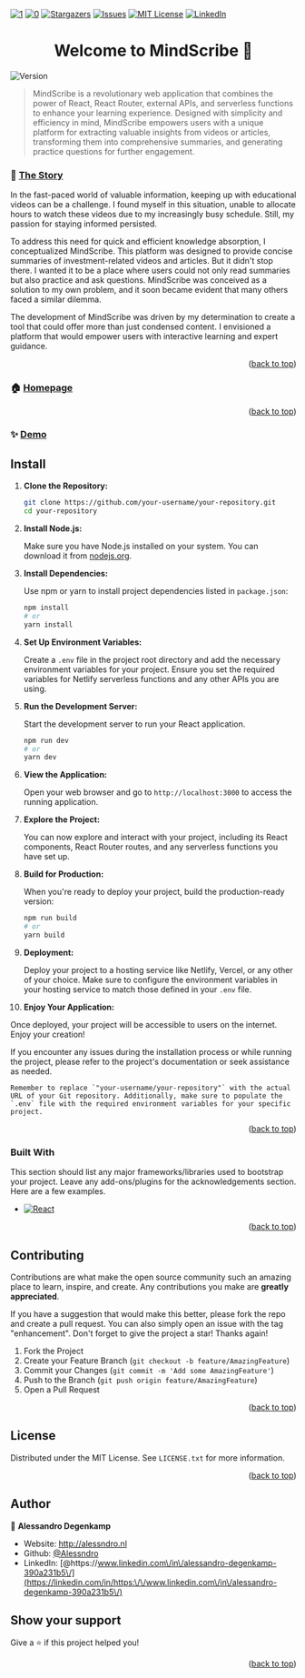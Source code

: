 <!-- Improved compatibility of back to top link: See: https://github.com/othneildrew/Best-README-Template/pull/73 -->
<a name="readme-top"></a>
<!--
*** Thanks for checking out the Best-README-Template. If you have a suggestion
*** that would make this better, please fork the repo and create a pull request
*** or simply open an issue with the tag "enhancement".
*** Don't forget to give the project a star!
*** Thanks again! Now go create something AMAZING! :D
-->



<!-- PROJECT SHIELDS -->
<!--
*** I'm using markdown "reference style" links for readability.
*** Reference links are enclosed in brackets [ ] instead of parentheses ( ).
*** See the bottom of this document for the declaration of the reference variables
*** for contributors-url, forks-url, etc. This is an optional, concise syntax you may use.
*** https://www.markdownguide.org/basic-syntax/#reference-style-links
-->
[![1][contributors-shield]][contributors-url]
[![0][forks-shield]][forks-url]
[![Stargazers][stars-shield]][stars-url]
[![Issues][issues-shield]][issues-url]
[![MIT License][license-shield]][license-url]
[![LinkedIn][linkedin-shield]][linkedin-url]



<!-- PROJECT LOGO -->

<h1 align="center">Welcome to MindScribe 👋</h1>
<p>
  <img alt="Version" src="https://img.shields.io/badge/version-0.0.0-blue.svg?cacheSeconds=2592000" />
</p>

> MindScribe is a revolutionary web application that combines the power of React, React Router, external APIs, and serverless functions to enhance your learning experience. Designed with simplicity and efficiency in mind, MindScribe empowers users with a unique platform for extracting valuable insights from videos or articles, transforming them into comprehensive summaries, and generating practice questions for further engagement.

### 🚀 [The Story](https://lighthearted-tulumba-ad8574.netlify.app)

In the fast-paced world of valuable information, keeping up with educational videos can be a challenge. I found myself in this situation, unable to allocate hours to watch these videos due to my increasingly busy schedule. Still, my passion for staying informed persisted.

To address this need for quick and efficient knowledge absorption, I conceptualized MindScribe. This platform was designed to provide concise summaries of investment-related videos and articles. But it didn't stop there. I wanted it to be a place where users could not only read summaries but also practice and ask questions. MindScribe was conceived as a solution to my own problem, and it soon became evident that many others faced a similar dilemma.

The development of MindScribe was driven by my determination to create a tool that could offer more than just condensed content. I envisioned a platform that would empower users with interactive learning and expert guidance.

<p align="right">(<a href="#readme-top">back to top</a>)</p>

### 🏠 [Homepage](https://lighthearted-tulumba-ad8574.netlify.app)

<p align="right">(<a href="#readme-top">back to top</a>)</p>

### ✨ [Demo](https://lighthearted-tulumba-ad8574.netlify.app)

## Install

1. **Clone the Repository:**

   ```bash
   git clone https://github.com/your-username/your-repository.git
   cd your-repository
   ```

2. **Install Node.js:**

   Make sure you have Node.js installed on your system. You can download it from [nodejs.org](https://nodejs.org/).

3. **Install Dependencies:**

   Use npm or yarn to install project dependencies listed in `package.json`:

   ```bash
   npm install
   # or
   yarn install
   ```

4. **Set Up Environment Variables:**

   Create a `.env` file in the project root directory and add the necessary environment variables for your project. Ensure you set the required variables for Netlify serverless functions and any other APIs you are using.

5. **Run the Development Server:**

   Start the development server to run your React application.

   ```bash
   npm run dev
   # or
   yarn dev
   ```

6. **View the Application:**

   Open your web browser and go to `http://localhost:3000` to access the running application.

7. **Explore the Project:**

   You can now explore and interact with your project, including its React components, React Router routes, and any serverless functions you have set up.

8. **Build for Production:**

   When you're ready to deploy your project, build the production-ready version:

   ```bash
   npm run build
   # or
   yarn build
   ```

9. **Deployment:**

   Deploy your project to a hosting service like Netlify, Vercel, or any other of your choice. Make sure to configure the environment variables in your hosting service to match those defined in your `.env` file.

10. **Enjoy Your Application:**

   Once deployed, your project will be accessible to users on the internet. Enjoy your creation!

If you encounter any issues during the installation process or while running the project, please refer to the project's documentation or seek assistance as needed.
```
Remember to replace `"your-username/your-repository"` with the actual URL of your Git repository. Additionally, make sure to populate the `.env` file with the required environment variables for your specific project.
```
<p align="right">(<a href="#readme-top">back to top</a>)</p>



### Built With

This section should list any major frameworks/libraries used to bootstrap your project. Leave any add-ons/plugins for the acknowledgements section. Here are a few examples.

* [![React][React.js]][React-url]

<p align="right">(<a href="#readme-top">back to top</a>)</p>

<!-- CONTRIBUTING -->
## Contributing

Contributions are what make the open source community such an amazing place to learn, inspire, and create. Any contributions you make are **greatly appreciated**.

If you have a suggestion that would make this better, please fork the repo and create a pull request. You can also simply open an issue with the tag "enhancement".
Don't forget to give the project a star! Thanks again!

1. Fork the Project
2. Create your Feature Branch (`git checkout -b feature/AmazingFeature`)
3. Commit your Changes (`git commit -m 'Add some AmazingFeature'`)
4. Push to the Branch (`git push origin feature/AmazingFeature`)
5. Open a Pull Request

<p align="right">(<a href="#readme-top">back to top</a>)</p>

<!-- LICENSE -->
## License

Distributed under the MIT License. See `LICENSE.txt` for more information.

<p align="right">(<a href="#readme-top">back to top</a>)</p>



<!-- CONTACT -->
## Author

👤 **Alessandro Degenkamp**

* Website: http://alessndro.nl
* Github: [@Alessndro](https://github.com/Alessndro)
* LinkedIn: [@https:\/\/www.linkedin.com\/in\/alessandro-degenkamp-390a231b5\/](https://linkedin.com/in/https:\/\/www.linkedin.com\/in\/alessandro-degenkamp-390a231b5\/)

## Show your support

Give a ⭐️ if this project helped you!

<p align="right">(<a href="#readme-top">back to top</a>)</p>

<!-- MARKDOWN LINKS & IMAGES -->
<!-- https://www.markdownguide.org/basic-syntax/#reference-style-links -->
[contributors-shield]: https://img.shields.io/github/contributors/othneildrew/Best-README-Template.svg?style=for-the-badge
[contributors-url]: https://github.com/alessndro/MindScribe/graphs/contributors
[forks-shield]: https://img.shields.io/github/forks/othneildrew/Best-README-Template.svg?style=for-the-badge
[forks-url]: https://github.com/alessndro/MindScribe/network/members
[stars-shield]: https://img.shields.io/github/stars/othneildrew/Best-README-Template.svg?style=for-the-badge
[stars-url]: https://github.com/othneildrew/Best-README-Template/stargazers
[issues-shield]: https://img.shields.io/github/issues/othneildrew/Best-README-Template.svg?style=for-the-badge
[issues-url]: https://github.com/alessndro/MindScribe/issues
[license-shield]: https://img.shields.io/github/license/othneildrew/Best-README-Template.svg?style=for-the-badge
[license-url]: https://github.com/othneildrew/Best-README-Template/blob/master/LICENSE.txt
[linkedin-shield]: https://img.shields.io/badge/-LinkedIn-black.svg?style=for-the-badge&logo=linkedin&colorB=555
[linkedin-url]: [https://linkedin.com/in/othneildrew](https://www.linkedin.com/in/alessandro-degenkamp-390a231b5/)
[product-screenshot]: images/screenshot.png
[Next.js]: https://img.shields.io/badge/next.js-000000?style=for-the-badge&logo=nextdotjs&logoColor=white
[Next-url]: https://nextjs.org/
[React.js]: https://img.shields.io/badge/React-20232A?style=for-the-badge&logo=react&logoColor=61DAFB
[React-url]: https://reactjs.org/
[Vue.js]: https://img.shields.io/badge/Vue.js-35495E?style=for-the-badge&logo=vuedotjs&logoColor=4FC08D
[Vue-url]: https://vuejs.org/
[Angular.io]: https://img.shields.io/badge/Angular-DD0031?style=for-the-badge&logo=angular&logoColor=white
[Angular-url]: https://angular.io/
[Svelte.dev]: https://img.shields.io/badge/Svelte-4A4A55?style=for-the-badge&logo=svelte&logoColor=FF3E00
[Svelte-url]: https://svelte.dev/
[Laravel.com]: https://img.shields.io/badge/Laravel-FF2D20?style=for-the-badge&logo=laravel&logoColor=white
[Laravel-url]: https://laravel.com
[Bootstrap.com]: https://img.shields.io/badge/Bootstrap-563D7C?style=for-the-badge&logo=bootstrap&logoColor=white
[Bootstrap-url]: https://getbootstrap.com
[JQuery.com]: https://img.shields.io/badge/jQuery-0769AD?style=for-the-badge&logo=jquery&logoColor=white
[JQuery-url]: https://jquery.com 
